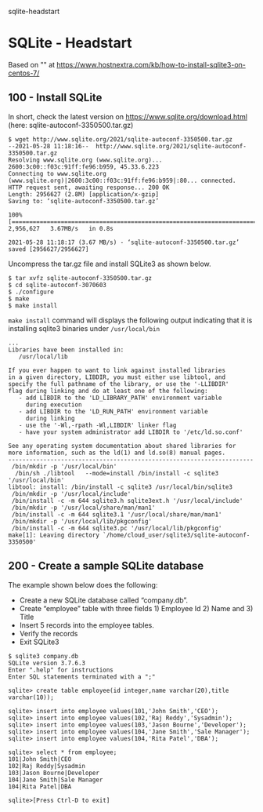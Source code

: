 sqlite-headstart
# SQLite - Headstart

Based on "" at https://www.hostnextra.com/kb/how-to-install-sqlite3-on-centos-7/

## 100 - Install SQLite

In short, check the latest version on https://www.sqlite.org/download.html (here: sqlite-autoconf-3350500.tar.gz)

```
$ wget http://www.sqlite.org/2021/sqlite-autoconf-3350500.tar.gz
--2021-05-28 11:18:16--  http://www.sqlite.org/2021/sqlite-autoconf-3350500.tar.gz
Resolving www.sqlite.org (www.sqlite.org)... 2600:3c00::f03c:91ff:fe96:b959, 45.33.6.223
Connecting to www.sqlite.org (www.sqlite.org)|2600:3c00::f03c:91ff:fe96:b959|:80... connected.
HTTP request sent, awaiting response... 200 OK
Length: 2956627 (2.8M) [application/x-gzip]
Saving to: ‘sqlite-autoconf-3350500.tar.gz’

100%[=============================================================================================>] 2,956,627   3.67MB/s   in 0.8s   

2021-05-28 11:18:17 (3.67 MB/s) - ‘sqlite-autoconf-3350500.tar.gz’ saved [2956627/2956627]

```

Uncompress the tar.gz file and install SQLite3 as shown below.

```
$ tar xvfz sqlite-autoconf-3350500.tar.gz
$ cd sqlite-autoconf-3070603
$ ./configure
$ make
$ make install
```

```make install``` command will displays the following output indicating that it is installing sqlite3 binaries under ```/usr/local/bin```

```
...
Libraries have been installed in:
   /usr/local/lib

If you ever happen to want to link against installed libraries
in a given directory, LIBDIR, you must either use libtool, and
specify the full pathname of the library, or use the '-LLIBDIR'
flag during linking and do at least one of the following:
   - add LIBDIR to the 'LD_LIBRARY_PATH' environment variable
     during execution
   - add LIBDIR to the 'LD_RUN_PATH' environment variable
     during linking
   - use the '-Wl,-rpath -Wl,LIBDIR' linker flag
   - have your system administrator add LIBDIR to '/etc/ld.so.conf'

See any operating system documentation about shared libraries for
more information, such as the ld(1) and ld.so(8) manual pages.
----------------------------------------------------------------------
 /bin/mkdir -p '/usr/local/bin'
  /bin/sh ./libtool   --mode=install /bin/install -c sqlite3 '/usr/local/bin'
libtool: install: /bin/install -c sqlite3 /usr/local/bin/sqlite3
 /bin/mkdir -p '/usr/local/include'
 /bin/install -c -m 644 sqlite3.h sqlite3ext.h '/usr/local/include'
 /bin/mkdir -p '/usr/local/share/man/man1'
 /bin/install -c -m 644 sqlite3.1 '/usr/local/share/man/man1'
 /bin/mkdir -p '/usr/local/lib/pkgconfig'
 /bin/install -c -m 644 sqlite3.pc '/usr/local/lib/pkgconfig'
make[1]: Leaving directory `/home/cloud_user/sqlite3/sqlite-autoconf-3350500'
```

## 200 - Create a sample SQLite database
The example shown below does the following:

- Create a new SQLite database called “company.db”.
- Create “employee” table with three fields 1) Employee Id 2) Name and 3) Title
- Insert 5 records into the employee tables.
- Verify the records
- Exit SQLite3

```
$ sqlite3 company.db
SQLite version 3.7.6.3
Enter ".help" for instructions
Enter SQL statements terminated with a ";"

sqlite> create table employee(id integer,name varchar(20),title varchar(10));

sqlite> insert into employee values(101,'John Smith','CEO');
sqlite> insert into employee values(102,'Raj Reddy','Sysadmin');
sqlite> insert into employee values(103,'Jason Bourne','Developer');
sqlite> insert into employee values(104,'Jane Smith','Sale Manager');
sqlite> insert into employee values(104,'Rita Patel','DBA');

sqlite> select * from employee;
101|John Smith|CEO
102|Raj Reddy|Sysadmin
103|Jason Bourne|Developer
104|Jane Smith|Sale Manager
104|Rita Patel|DBA

sqlite>[Press Ctrl-D to exit]
```



